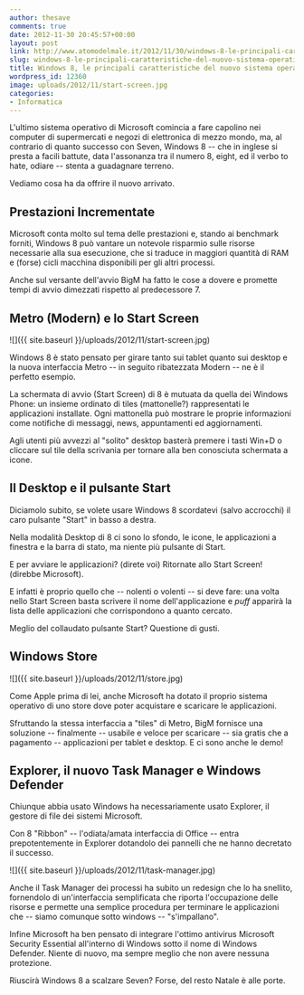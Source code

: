 ```yaml
---
author: thesave
comments: true
date: 2012-11-30 20:45:57+00:00
layout: post
link: http://www.atomodelmale.it/2012/11/30/windows-8-le-principali-caratteristiche-del-nuovo-sistema-operativo-di-microsoft/
slug: windows-8-le-principali-caratteristiche-del-nuovo-sistema-operativo-di-microsoft
title: Windows 8, le principali caratteristiche del nuovo sistema operativo di Microsoft
wordpress_id: 12360
image: uploads/2012/11/start-screen.jpg
categories:
- Informatica
---
```


L'ultimo sistema operativo di Microsoft comincia a fare capolino nei computer di supermercati e negozi di elettronica di mezzo mondo, ma, al contrario di quanto successo con Seven, Windows 8 -- che in inglese si presta a facili battute, data l'assonanza tra il numero 8, eight, ed il verbo to hate, odiare -- stenta a guadagnare terreno.

Vediamo cosa ha da offrire il nuovo arrivato.

## Prestazioni Incrementate

Microsoft conta molto sul tema delle prestazioni e, stando ai benchmark forniti, Windows 8 può vantare un notevole risparmio sulle risorse necessarie alla sua esecuzione, che si traduce in maggiori quantità di RAM e (forse) cicli macchina disponibili per gli altri processi.

Anche sul versante dell'avvio BigM ha fatto le cose a dovere e promette tempi di avvio dimezzati rispetto al predecessore 7.

## Metro (Modern) e lo Start Screen

![]({{ site.baseurl }}/uploads/2012/11/start-screen.jpg)

Windows 8 è stato pensato per girare tanto sui tablet quanto sui desktop e la nuova interfaccia Metro -- in seguito ribatezzata Modern -- ne è il perfetto esempio.

La schermata di avvio (Start Screen) di 8 è mutuata da quella dei Windows Phone: un insieme ordinato di tiles (mattonelle?) rappresentati le applicazioni installate. Ogni mattonella può mostrare le proprie informazioni come notifiche di messaggi, news, appuntamenti ed aggiornamenti.

Agli utenti più avvezzi al "solito" desktop basterà premere i tasti Win+D o cliccare sul tile della scrivania per tornare alla ben conosciuta schermata a icone.

## Il Desktop e il pulsante Start

Diciamolo subito, se volete usare Windows 8 scordatevi (salvo accrocchi) il caro pulsante "Start" in basso a destra.

Nella modalità Desktop di 8 ci sono lo sfondo, le icone, le applicazioni a finestra e la barra di stato, ma niente più pulsante di Start.

E per avviare le applicazioni? (direte voi) Ritornate allo Start Screen! (direbbe Microsoft).

E infatti è proprio quello che -- nolenti o volenti -- si deve fare: una volta nello Start Screen basta scrivere il nome dell'applicazione e _puff_ apparirà la lista delle applicazioni che corrispondono a quanto cercato.

Meglio del collaudato pulsante Start? Questione di gusti.

## Windows Store

![]({{ site.baseurl }}/uploads/2012/11/store.jpg)

Come Apple prima di lei, anche Microsoft ha dotato il proprio sistema operativo di uno store dove poter acquistare e scaricare le applicazioni.

Sfruttando la stessa interfaccia a "tiles" di Metro, BigM fornisce una soluzione -- finalmente -- usabile e veloce per scaricare -- sia gratis che a pagamento -- applicazioni per tablet e desktop. E ci sono anche le demo!

## Explorer, il nuovo Task Manager e Windows Defender

Chiunque abbia usato Windows ha necessariamente usato Explorer, il gestore di file dei sistemi Microsoft.

Con 8 "Ribbon" -- l'odiata/amata interfaccia di Office -- entra prepotentemente in Explorer dotandolo dei pannelli che ne hanno decretato il successo.

![]({{ site.baseurl }}/uploads/2012/11/task-manager.jpg)

Anche il Task Manager dei processi ha subito un redesign che lo ha snellito, fornendolo di un'interfaccia semplificata che riporta l'occupazione delle risorse e permette una semplice procedura per terminare le applicazioni che -- siamo comunque sotto windows -- "s'impallano".

Infine Microsoft ha ben pensato di integrare l'ottimo antivirus Microsoft Security Essential all'interno di Windows sotto il nome di Windows Defender. Niente di nuovo, ma sempre meglio che non avere nessuna protezione.

Riuscirà Windows 8 a scalzare Seven? Forse, del resto Natale è alle porte.
